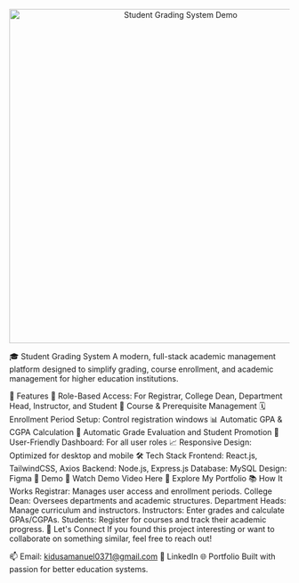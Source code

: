 <p align="center">

<img src="assets/demo.png" alt="Student Grading System Demo" width="600"/>

</p>
🎓 Student Grading System
A modern, full-stack academic management platform designed to simplify grading, course enrollment, and academic management for higher education institutions.

🚀 Features
🔐 Role-Based Access: For Registrar, College Dean, Department Head, Instructor, and Student
📘 Course & Prerequisite Management
🗓️ Enrollment Period Setup: Control registration windows
📊 Automatic GPA & CGPA Calculation
🧮 Automatic Grade Evaluation and Student Promotion
📂 User-Friendly Dashboard: For all user roles
📈 Responsive Design: Optimized for desktop and mobile
🛠️ Tech Stack
Frontend: React.js, TailwindCSS, Axios
Backend: Node.js, Express.js
Database: MySQL
Design: Figma
📸 Demo
🔗 Watch Demo Video Here
🔗 Explore My Portfolio
📚 How It Works
Registrar: Manages user access and enrollment periods.
College Dean: Oversees departments and academic structures.
Department Heads: Manage curriculum and instructors.
Instructors: Enter grades and calculate GPAs/CGPAs.
Students: Register for courses and track their academic progress.
💬 Let's Connect
If you found this project interesting or want to collaborate on something similar, feel free to reach out!

📫 Email: kidusamanuel0371@gmail.com
🔗 LinkedIn
🌐 Portfolio
Built with passion for better education systems.

